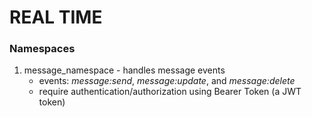 # REAL TIME

### Namespaces

1. message_namespace - handles message events
   - events: _message:send_, _message:update_, and _message:delete_
   - require authentication/authorization using Bearer Token (a JWT token)
